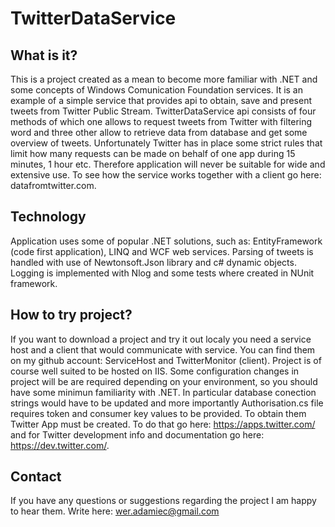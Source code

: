 # TwitterDataService

What is it?
-----------

This is a project created as a mean to become more familiar with .NET and some concepts of Windows Comunication Foundation services. It is an example of a simple service that provides api to obtain, save and present tweets from Twitter Public Stream.
TwitterDataService api consists of four methods of which one allows to request tweets from Twitter with filtering word 
and three other allow to retrieve data from database and get some overview of tweets. Unfortunately Twitter has in place some strict rules that limit how many requests can be made on behalf of one app during 15 minutes, 1 hour etc. Therefore application will never be suitable for wide and extensive use. To see how the service works together with a client go here: datafromtwitter.com. 

Technology
----------
Application uses some of popular .NET solutions, such as: EntityFramework (code first application), LINQ and WCF web services. Parsing of tweets is handled with use of Newtonsoft.Json library and c# dynamic objects. Logging is implemented with Nlog and some tests where created in NUnit framework.


How to try project?
-------------------

If you want to download a project and try it out localy you need a service host and a client that would communicate with service.
You can find them on my github account: ServiceHost and TwitterMonitor (client). Project is of course well suited to be hosted on IIS. Some configuration changes in project will be are required depending on your environment, so you should have some minimun familiarity with .NET. In particular database conection strings would have to be updated and more importantly Authorisation.cs file requires token and consumer key values to be provided. To obtain them Twitter App  must be created. To do that go here: https://apps.twitter.com/  and for Twitter development info and documentation go here: https://dev.twitter.com/.

Contact
-------

If you have any questions or suggestions regarding the project I am happy to hear them. Write here: wer.adamiec@gmail.com
